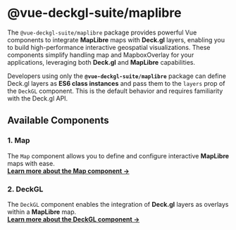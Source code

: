 # @vue-deckgl-suite/maplibre

The `@vue-deckgl-suite/maplibre` package provides powerful Vue components to integrate **MapLibre** maps with **Deck.gl** layers, enabling you to build high-performance interactive geospatial visualizations. These components simplify handling map and MapboxOverlay for your applications, leveraging both **Deck.gl** and **MapLibre** capabilities.

Developers using only the **`@vue-deckgl-suite/maplibre`** package can define Deck.gl layers as **ES6 class instances** and pass them to the `layers` prop of the `DeckGL` component. This is the default behavior and requires familiarity with the Deck.gl API.

## Available Components

### 1. **Map**

The `Map` component allows you to define and configure interactive **MapLibre** maps with ease.  
**[Learn more about the Map component →](./maplibre-basemap/)**



### 2. **DeckGL**

The `DeckGL` component enables the integration of **Deck.gl** layers as overlays within a **MapLibre** map.  
**[Learn more about the DeckGL component →](./mapbox-overlay/)**